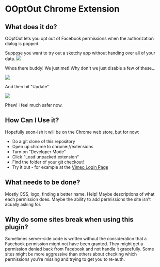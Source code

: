 OOptOut Chrome Extension
========================

What does it do?
-----------

OOptOut lets you opt out of Facebook permissions when the authorization dialog is popped.

Suppose you want to try out a sketchy app without handing over all of your data.
![](http://github.com/chadselph/OOptOut-Chrome-Extension/raw/master/screenshots/too%20many.png)

Whoa there buddy! We just met!  Why don't we just disable a few of these...

![](http://github.com/chadselph/OOptOut-Chrome-Extension/raw/master/screenshots/removing.png)

And then hit "Update"

![](http://github.com/chadselph/OOptOut-Chrome-Extension/raw/master/screenshots/gone.png)

Phew! I feel much safer now.

How Can I Use it?
-----------------

Hopefully soon-ish it will be on the Chrome web store, but for now:

*  Do a git clone of this repository
*  Open up chrome to chrome://extensions
*  Turn on "Developer Mode"
*  Click "Load unpacked extension"
*  Find the folder of your git checkout!
*  Try it out - for example at the [Vimeo Login Page](http://vimeo.com/log_in)

What needs to be done?
----------------------
Mostly CSS, logo, finding a better name. Help!
Maybe descriptions of what each permission does.
Maybe the ability to add permissions the site isn't acually asking for.

Why do some sites break when using this plugin?
----------------------------------------------
Sometimes server-side code is written without the consideration that a Facebook permission might not have been granted.  They might get a permission denied back from Facebook and not handle it gracefully.  Some sites might be more aggressive than others about checking which permissions you're missing and trying to get you to re-auth.
